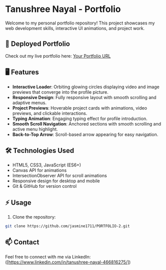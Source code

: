 # Tanushree Nayal - Portfolio

Welcome to my personal portfolio repository! This project showcases my web development skills, interactive UI animations, and project work.  

## 🔗 Deployed Portfolio
Check out my live portfolio here: [Your Portfolio URL]([https://portfolio-2-a9ngyjwuj-jasmine1711s-projects.vercel.app])

## 🖥️ Features
- **Interactive Loader**: Orbiting glowing circles displaying video and image previews that converge into the profile picture.
- **Responsive Design**: Fully responsive layout with smooth scrolling and adaptive menus.
- **Project Previews**: Hoverable project cards with animations, video previews, and clickable interactions.
- **Typing Animation**: Engaging typing effect for profile introduction.
- **Smooth Scroll Navigation**: Anchored sections with smooth scrolling and active menu highlight.
- **Back-to-Top Arrow**: Scroll-based arrow appearing for easy navigation.

## 🛠️ Technologies Used
- HTML5, CSS3, JavaScript (ES6+)
- Canvas API for animations
- IntersectionObserver API for scroll animations
- Responsive design for desktop and mobile
- Git & GitHub for version control


## ⚡ Usage
1. Clone the repository:
```bash
git clone https://github.com/jasmine1711/PORTFOLIO-2.git
```
## 📫 Contact

Feel free to connect with me via LinkedIn: ([https://www.linkedin.com/in/tanushree-nayal-466816275/])

